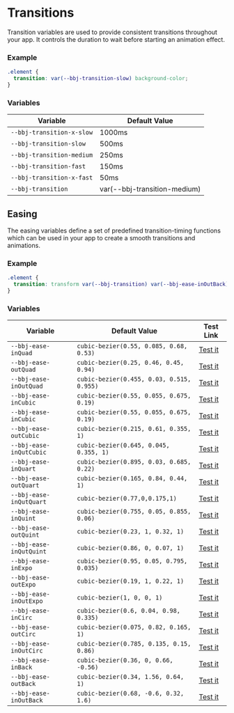 # Transitions

Transition variables are used to provide consistent transitions throughout your app. It controls the duration to wait before starting an animation effect.

### Example

```css
.element {
  transition: var(--bbj-transition-slow) background-color;
}
```

### Variables

| **Variable**              | **Default Value**            |
| ------------------------- | ---------------------------- |
| `--bbj-transition-x-slow` | 1000ms                       |
| `--bbj-transition-slow`   | 500ms                        |
| `--bbj-transition-medium` | 250ms                        |
| `--bbj-transition-fast`   | 150ms                        |
| `--bbj-transition-x-fast` | 50ms                         |
| `--bbj-transition`        | var(--bbj-transition-medium) |

## Easing

The easing variables define a set of predefined transition-timing functions which can be used in your app to create a smooth transitions and animations.

### Example

```css
.element {
  transition: transform var(--bbj-transition) var(--bbj-ease-inOutBack);
}
```

### Variables

| **Variable**            | **Default Value**                         | **Test Link**                                              |
| ----------------------- | ----------------------------------------- | ---------------------------------------------------------- |
| `--bbj-ease-inQuad`     | `cubic-bezier(0.55, 0.085, 0.68, 0.53)`   | [Test it](http://cubic-bezier.com/#0.55,0.085,0.68,0.53)   |
| `--bbj-ease-outQuad`    | `cubic-bezier(0.25, 0.46, 0.45, 0.94)`    | [Test it](http://cubic-bezier.com/#0.25,0.46,0.45,0.94)    |
| `--bbj-ease-inOutQuad`  | `cubic-bezier(0.455, 0.03, 0.515, 0.955)` | [Test it](http://cubic-bezier.com/#0.455,0.03,0.515,0.955) |
| `--bbj-ease-inCubic`    | `cubic-bezier(0.55, 0.055, 0.675, 0.19)`  | [Test it](http://cubic-bezier.com/#0.55,0.055,0.675,0.19)  |
| `--bbj-ease-inCubic`    | `cubic-bezier(0.55, 0.055, 0.675, 0.19)`  | [Test it](http://cubic-bezier.com/#0.55,0.055,0.675,0.19)  |
| `--bbj-ease-outCubic`   | `cubic-bezier(0.215, 0.61, 0.355, 1)`     | [Test it](http://cubic-bezier.com/#0.215,0.61,0.355,1)     |
| `--bbj-ease-inQutCubic` | `cubic-bezier(0.645, 0.045, 0.355, 1)`    | [Test it](http://cubic-bezier.com/#0.645,0.045,0.355,1)    |
| `--bbj-ease-inQuart`    | `cubic-bezier(0.895, 0.03, 0.685, 0.22)`  | [Test it](http://cubic-bezier.com/#0.895,0.03,0.685,0.22)  |
| `--bbj-ease-outQuart`   | `cubic-bezier(0.165, 0.84, 0.44, 1)`      | [Test it](http://cubic-bezier.com/#0.165,0.84,0.44,1)      |
| `--bbj-ease-inQutQuart` | `cubic-bezier(0.77,0,0.175,1)`            | [Test it](http://cubic-bezier.com/#0.77,0,0.175,1)         |
| `--bbj-ease-inQuint`    | `cubic-bezier(0.755, 0.05, 0.855, 0.06)`  | [Test it](http://cubic-bezier.com/#0.755,0.05,0.855,0.06)  |
| `--bbj-ease-outQuint`   | `cubic-bezier(0.23, 1, 0.32, 1)`          | [Test it](http://cubic-bezier.com/#0.23,1,0.32,1)          |
| `--bbj-ease-inQutQuint` | `cubic-bezier(0.86, 0, 0.07, 1)`          | [Test it](http://cubic-bezier.com/#0.86,0,0.07,1)          |
| `--bbj-ease-inExpo`     | `cubic-bezier(0.95, 0.05, 0.795, 0.035)`  | [Test it](http://cubic-bezier.com/#0.95,0.05,0.795,0.035)  |
| `--bbj-ease-outExpo`    | `cubic-bezier(0.19, 1, 0.22, 1)`          | [Test it](http://cubic-bezier.com/#0.19,1,0.22,1)          |
| `--bbj-ease-inOutExpo`  | `cubic-bezier(1, 0, 0, 1)`                | [Test it](http://cubic-bezier.com/#1,0,0,1)                |
| `--bbj-ease-inCirc`     | `cubic-bezier(0.6, 0.04, 0.98, 0.335)`    | [Test it](http://cubic-bezier.com/#0.6,0.04,0.98,0.335)    |
| `--bbj-ease-outCirc`    | `cubic-bezier(0.075, 0.82, 0.165, 1)`     | [Test it](http://cubic-bezier.com/#0.075,0.82,0.165,1)     |
| `--bbj-ease-inOutCirc`  | `cubic-bezier(0.785, 0.135, 0.15, 0.86)`  | [Test it](http://cubic-bezier.com/#0.785,0.135,0.15,0.86)  |
| `--bbj-ease-inBack`     | `cubic-bezier(0.36, 0, 0.66, -0.56)`      | [Test it](http://cubic-bezier.com/#0.36,0,0.66,-0.56)      |
| `--bbj-ease-outBack`    | `cubic-bezier(0.34, 1.56, 0.64, 1)`       | [Test it](http://cubic-bezier.com/#0.34,1.56,0.64,1)       |
| `--bbj-ease-inOutBack`  | `cubic-bezier(0.68, -0.6, 0.32, 1.6)`     | [Test it](http://cubic-bezier.com/#0.68,-0.6,0.32,1.6)     |
